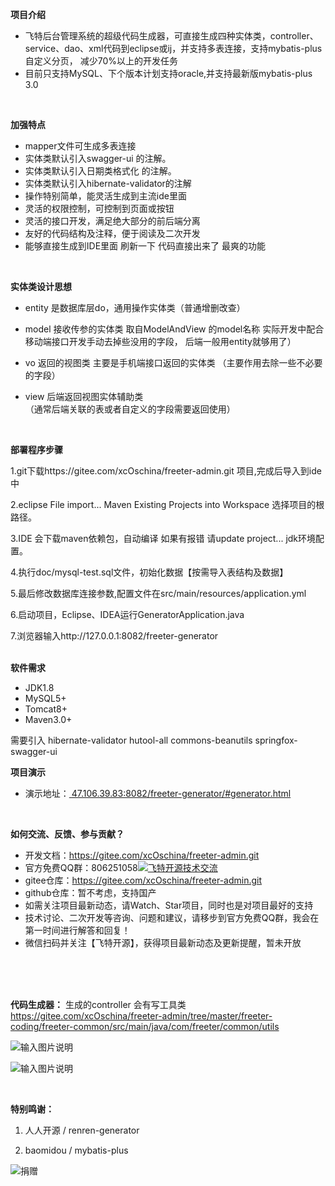 **项目介绍** 
- 飞特后台管理系统的超级代码生成器，可直接生成四种实体类，controller、service、dao、xml代码到eclipse或ij，并支持多表连接，支持mybatis-plus自定义分页， 减少70%以上的开发任务
- 目前只支持MySQL、下个版本计划支持oracle,并支持最新版mybatis-plus 3.0
<br>

**加强特点** 
- mapper文件可生成多表连接
- 实体类默认引入swagger-ui 的注解。
- 实体类默认引入日期类格式化 的注解。
- 实体类默认引入hibernate-validator的注解
- 操作特别简单，能灵活生成到主流ide里面
- 灵活的权限控制，可控制到页面或按钮
- 灵活的接口开发，满足绝大部分的前后端分离
- 友好的代码结构及注释，便于阅读及二次开发
- 能够直接生成到IDE里面 刷新一下 代码直接出来了 最爽的功能
<br>

**实体类设计思想** 
- entity 是数据库层do，通用操作实体类（普通增删改查）

- model  接收传参的实体类  取自ModelAndView 的model名称
     	   实际开发中配合移动端接口开发手动去掉些没用的字段， 后端一般用entity就够用了） 
- vo     返回的视图类  主要是手机端接口返回的实体类 
	          （主要作用去除一些不必要的字段） 

- view  后端返回视图实体辅助类   
                 （通常后端关联的表或者自定义的字段需要返回使用）
<br> 

**部署程序步骤** 

1.git下载https://gitee.com/xcOschina/freeter-admin.git 项目,完成后导入到ide中

2.eclipse File import... Maven Existing Projects into Workspace 选择项目的根路径。

3.IDE 会下载maven依赖包，自动编译 如果有报错 请update project... jdk环境配置。

4.执行doc/mysql-test.sql文件，初始化数据【按需导入表结构及数据】

5.最后修改数据库连接参数,配置文件在src/main/resources/application.yml

6.启动项目，Eclipse、IDEA运行GeneratorApplication.java

7.浏览器输入http://127.0.0.1:8082/freeter-generator
<br>
<br>

 **软件需求** 
- JDK1.8
- MySQL5+
- Tomcat8+
- Maven3.0+

需要引入
			hibernate-validator
			<artifactId>hutool-all</artifactId>
			<artifactId>commons-beanutils</artifactId>
			<artifactId>springfox-swagger-ui</artifactId>
<br>

 **项目演示**
- 演示地址：<a href="http://47.106.39.83:8082/freeter-generator/#generator.html"  target="_blank">
47.106.39.83:8082/freeter-generator/#generator.html</a>
<br>

**如何交流、反馈、参与贡献？** 
- 开发文档：https://gitee.com/xcOschina/freeter-admin.git
- 官方免费QQ群：806251058<a target="_blank" href="//shang.qq.com/wpa/qunwpa?idkey=4469c242246546fbe5548083e31b154f5f27df10c777c9ace61b094fbf7d922f"><img border="0" src="//pub.idqqimg.com/wpa/images/group.png" alt="飞特开源技术交流" title="飞特开源技术交流"></a>
- gitee仓库：https://gitee.com/xcOschina/freeter-admin.git
- github仓库：暂不考虑，支持国产
- 如需关注项目最新动态，请Watch、Star项目，同时也是对项目最好的支持
- 技术讨论、二次开发等咨询、问题和建议，请移步到官方免费QQ群，我会在第一时间进行解答和回复！
- 微信扫码并关注【飞特开源】，获得项目最新动态及更新提醒，暂未开放<br>

<br>
<br>
<br>

**代码生成器：**
生成的controller 会有写工具类
https://gitee.com/xcOschina/freeter-admin/tree/master/freeter-coding/freeter-common/src/main/java/com/freeter/common/utils

![输入图片说明](http://img.cnadmart.com/20180621/9b7b21a26bb74536985b073488eae307.png "在这里输入图片标题")

![输入图片说明](http://img.cnadmart.com/20180621/d5d9635baf644d26ac80e04c8a122668.jpg "在这里输入图片标题") 

<br>

**特别鸣谢：**
1. 人人开源 / renren-generator

2. baomidou / mybatis-plus



![捐赠](http://img.cnadmart.com/20180621/f4bb4447a6894653b2da80fcd745390a.jpg "捐赠") 